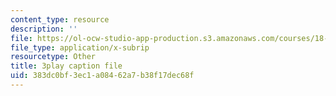 ```yaml
---
content_type: resource
description: ''
file: https://ol-ocw-studio-app-production.s3.amazonaws.com/courses/18-s096-topics-in-mathematics-with-applications-in-finance-fall-2013/383dc0bf3ec1a08462a7b38f17dec68f_l1kLCrxL9Hk.srt
file_type: application/x-subrip
resourcetype: Other
title: 3play caption file
uid: 383dc0bf-3ec1-a084-62a7-b38f17dec68f
---
```

